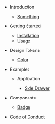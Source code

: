 * Introduction

  * [Something](components/something.md)

* Getting Started

  * [Installation](getting-started/installation.md)
  * [Usage](getting-started/usage.md)

* Design Tokens
  
  * [Color](design-tokens/color.md)

* Examples

  * Application

    * [Side Drawer](examples/application-layout/side-drawer.md)

* Components

  * [Badge](components/badge.md)

* [Code of Conduct](CODE_OF_CONDUCT.md)
